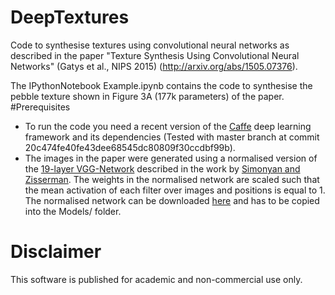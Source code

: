 # DeepTextures
Code to synthesise textures using convolutional neural networks as described in the paper "Texture Synthesis Using Convolutional Neural Networks" (Gatys et al., NIPS 2015) (http://arxiv.org/abs/1505.07376).

The IPythonNotebook Example.ipynb contains the code to synthesise the pebble texture shown in Figure 3A (177k parameters) of the paper.
#Prerequisites
* To run the code you need a recent version of the [Caffe](https://github.com/BVLC/caffe) deep learning framework and its dependencies (Tested with master branch at commit 20c474fe40fe43dee68545dc80809f30ccdbf99b).
* The images in the paper were generated using a normalised version of the [19-layer VGG-Network](http://www.robots.ox.ac.uk/~vgg/research/very_deep/)
described in the work by [Simonyan and Zisserman](http://arxiv.org/abs/1409.1556). The weights in the normalised network are scaled
such that the mean activation of each filter over images and positions is equal to 1.
The normalised network can be downloaded [here](www.bethgelab.org) and has to be copied into the Models/ folder.

# Disclaimer
This software is published for academic and non-commercial use only. 
